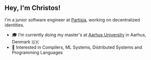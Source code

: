 ## Hey, I'm Christos!
I'm a junior software engineer at [Partisia](https://www.partisia.com/), working on decentralized identities.
- 🎓 I’m currently doing my master's at [Aarhus University](https://international.au.dk/) in Aarhus, Denmark 🇩🇰
- 🧠 Interested in Compilers, ML Systems, Distributed Systems and Programming Languages

